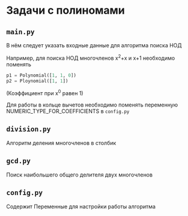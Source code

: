 # Задачи с полиномами

## `main.py`
В нём следует указать входные данные для алгоритма поиска НОД

Например, для поиска НОД многочленов x<sup>2</sup>+x и x+1 необходимо поменять
```python
p1 = Polynomial([1, 1, 0])
p2 = Ploynomial([1, 1])
```
(Коэффициент при x<sup>0</sup> равен 1)

Для работы в кольце вычетов необходимо поменять переменную NUMERIC_TYPE_FOR_COEFFICIENTS в `config.py`

## `division.py`
Алгоритм деления многочленов в столбик

## `gcd.py`
Поиск наибольшего общего делителя двух многочленов

## `config.py`
Содержит Переменные для настройки работы алгоритма
